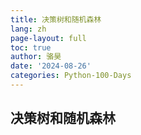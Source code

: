 ```yaml
---
title: 决策树和随机森林
lang: zh
page-layout: full
toc: true
author: 骆昊
date: '2024-08-26'
categories: Python-100-Days
---
```


## 决策树和随机森林


